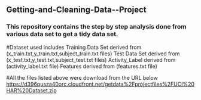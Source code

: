 ## Getting-and-Cleaning-Data--Project

### This repository contains the step by step analysis done from  various data set to get a tidy data set.

#Dataset used includes
Training Data Set derived from (x_train.txt,y_train.txt,subject_train.txt files)
Test Data Set derived from (x_test.txt,y_test.txt,subject_test.txt files)
Activity_Label derived from (activity_label.txt file)
Features derived from (features.txt file)

#All the files listed above were download from the URL below
https://d396qusza40orc.cloudfront.net/getdata%2Fprojectfiles%2FUCI%20HAR%20Dataset.zip 

